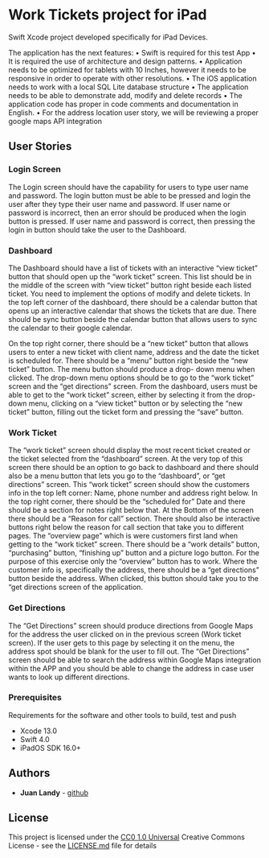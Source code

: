 # Work Tickets project for iPad

Swift Xcode project developed specifically for iPad Devices.

The application has the next features:
• Swift is required for this test App
• It is required the use of architecture and design patterns.
• Application needs to be optimized for tablets with 10 Inches, however it needs to be
responsive in order to operate with other resolutions.
• The iOS application needs to work with a local SQL Lite database structure
• The application needs to be able to demonstrate add, modify and delete records
• The application code has proper in code comments and documentation in English.
• For the address location user story, we will be reviewing a proper google maps API
integration

## User Stories

### Login Screen
The Login screen should have the capability for users to type user name and password. The login button must be able to be pressed and login the user after they type their user name and password. If user name or password is incorrect, then an error should be produced when the login button is pressed. If user name and password is correct, then pressing the login in button should take the user to the Dashboard.

### Dashboard
The Dashboard should have a list of tickets with an interactive “view ticket” button that should open up the “work ticket” screen. This list should be in the middle of the screen with “view ticket” button right beside each listed ticket. You need to implement the options of modify and delete tickets.
In the top left corner of the dashboard, there should be a calendar button that opens up an interactive calendar that shows the tickets that are due. There should be sync button beside the calendar button that allows users to sync the calendar to their google calendar.
 
On the top right corner, there should be a “new ticket” button that allows users to enter a new ticket with client name, address and the date the ticket is scheduled for. There should be a “menu” button right beside the “new ticket” button. The menu button should produce a drop- down menu when clicked. The drop-down menu options should be to go to the “work ticket” screen and the “get directions” screen. From the dashboard, users must be able to get to the “work ticket” screen, either by selecting it from the drop-down menu, clicking on a “view ticket” button or by selecting the “new ticket” button, filling out the ticket form and pressing the “save” button.

### Work Ticket
The “work ticket” screen should display the most recent ticket created or the ticket selected from the “dashboard” screen. At the very top of this screen there should be an option to go back to dashboard and there should also be a menu button that lets you go to the “dashboard”, or “get directions” screen.
This “work ticket” screen should show the customers info in the top left corner: Name, phone number and address right below. In the top right corner, there should be the “scheduled for” Date and there should be a section for notes right below that.
At the Bottom of the screen there should be a “Reason for call” section. There should also be interactive buttons right below the reason for call section that take you to different pages. The “overview page” which is were customers first land when getting to the “work ticket” screen. There should be a “work details” button, “purchasing” button, “finishing up” button and a picture logo button. For the purpose of this exercise only the “overview” button has to work.
Where the customer info is, specifically the address, there should be a “get directions” button beside the address. When clicked, this button should take you to the “get directions screen of the application.

### Get Directions
The “Get Directions” screen should produce directions from Google Maps for the address the user clicked on in the previous screen (Work ticket screen). If the user gets to this page by selecting it on the menu, the address spot should be blank for the user to fill out.
The “Get Directions” screen should be able to search the address within Google Maps integration within the APP and you should be able to change the address in case user wants to look up different directions.

### Prerequisites

Requirements for the software and other tools to build, test and push 
- Xcode 13.0
- Swift 4.0
- iPadOS SDK 16.0+

## Authors

  - **Juan Landy** -
    [github](https://github.com/jlandyr)

## License

This project is licensed under the [CC0 1.0 Universal](LICENSE.md)
Creative Commons License - see the [LICENSE.md](LICENSE.md) file for
details

